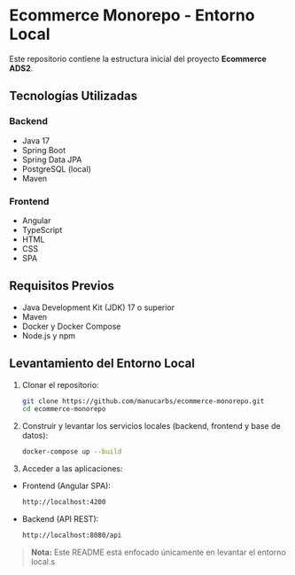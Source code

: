 # Ecommerce Monorepo - Entorno Local

Este repositorio contiene la estructura inicial del proyecto **Ecommerce ADS2**.

## Tecnologías Utilizadas

### Backend
- Java 17
- Spring Boot
- Spring Data JPA
- PostgreSQL (local)
- Maven

### Frontend
- Angular
- TypeScript
- HTML
- CSS
- SPA

## Requisitos Previos

- Java Development Kit (JDK) 17 o superior
- Maven
- Docker y Docker Compose
- Node.js y npm

## Levantamiento del Entorno Local

1. Clonar el repositorio:
   ```bash
   git clone https://github.com/manucarbs/ecommerce-monorepo.git
   cd ecommerce-monorepo

2. Construir y levantar los servicios locales (backend, frontend y base de datos):
   ```bash
   docker-compose up --build

3. Acceder a las aplicaciones:

- Frontend (Angular SPA):
   ```bash
   http://localhost:4200

- Backend (API REST):
   ```bash
   http://localhost:8080/api

> **Nota:** Este README está enfocado únicamente en levantar el entorno local.s